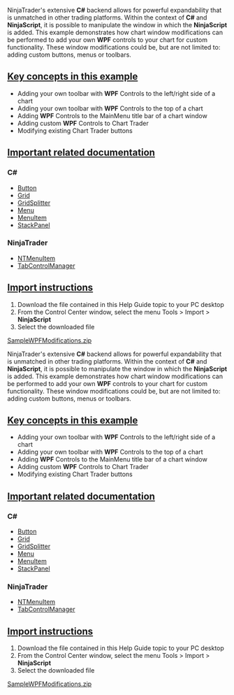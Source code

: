 NinjaTrader's extensive **C#** backend allows for powerful expandability that is unmatched in other trading platforms. Within the context of **C#** and **NinjaScript**, it is possible to manipulate the window in which the **NinjaScript** is added. This example demonstrates how chart window modifications can be performed to add your own **WPF** controls to your chart for custom functionality. These window modifications could be, but are not limited to: adding custom buttons, menus or toolbars.

## [Key concepts in this example](https://developer.ninjatrader.com/docs/desktop/creating_chart_wpf_ui_modifications_from_an_indicator\#key-concepts-in-this-example)

- Adding your own toolbar with **WPF** Controls to the left/right side of a chart
- Adding your own toolbar with **WPF** Controls to the top of a chart
- Adding **WPF** Controls to the MainMenu title bar of a chart window
- Adding custom **WPF** Controls to Chart Trader
- Modifying existing Chart Trader buttons

## [Important related documentation](https://developer.ninjatrader.com/docs/desktop/creating_chart_wpf_ui_modifications_from_an_indicator\#important-related-documentation)

### **C\#**

- [Button](https://docs.microsoft.com/en-us/dotnet/api/system.windows.controls.button?view=netframework-4.8)
- [Grid](https://docs.microsoft.com/en-us/dotnet/api/system.windows.controls.grid?view=netframework-4.8)
- [GridSplitter](https://docs.microsoft.com/en-us/dotnet/api/system.windows.controls.gridsplitter?view=netframework-4.8)
- [Menu](https://docs.microsoft.com/en-us/dotnet/api/system.windows.controls.menu?view=netframework-4.8)
- [MenuItem](https://docs.microsoft.com/en-us/dotnet/api/system.windows.controls.menuitem?view=netframework-4.8)
- [StackPanel](https://docs.microsoft.com/en-us/dotnet/api/system.windows.controls.stackpanel?view=netframework-4.8)

### **NinjaTrader**

- [NTMenuItem](https://developer.ninjatrader.com/docs/desktop/ntmenuitem)
- [TabControlManager](https://developer.ninjatrader.com/docs/desktop/tabcontrolmanager)

## [Import instructions](https://developer.ninjatrader.com/docs/desktop/creating_chart_wpf_ui_modifications_from_an_indicator\#import-instructions)

1. Download the file contained in this Help Guide topic to your PC desktop
2. From the Control Center window, select the menu Tools > Import > **NinjaScript**
3. Select the downloaded file

[SampleWPFModifications.zip](https://ninjatrader.com/support/helpGuides/nt8/samples/SampleWPFModifications.zip)

NinjaTrader's extensive **C#** backend allows for powerful expandability that is unmatched in other trading platforms. Within the context of **C#** and **NinjaScript**, it is possible to manipulate the window in which the **NinjaScript** is added. This example demonstrates how chart window modifications can be performed to add your own **WPF** controls to your chart for custom functionality. These window modifications could be, but are not limited to: adding custom buttons, menus or toolbars.

## [Key concepts in this example](https://developer.ninjatrader.com/docs/desktop/creating_chart_wpf_ui_modifications_from_an_indicator\#key-concepts-in-this-example)

- Adding your own toolbar with **WPF** Controls to the left/right side of a chart
- Adding your own toolbar with **WPF** Controls to the top of a chart
- Adding **WPF** Controls to the MainMenu title bar of a chart window
- Adding custom **WPF** Controls to Chart Trader
- Modifying existing Chart Trader buttons

## [Important related documentation](https://developer.ninjatrader.com/docs/desktop/creating_chart_wpf_ui_modifications_from_an_indicator\#important-related-documentation)

### **C\#**

- [Button](https://docs.microsoft.com/en-us/dotnet/api/system.windows.controls.button?view=netframework-4.8)
- [Grid](https://docs.microsoft.com/en-us/dotnet/api/system.windows.controls.grid?view=netframework-4.8)
- [GridSplitter](https://docs.microsoft.com/en-us/dotnet/api/system.windows.controls.gridsplitter?view=netframework-4.8)
- [Menu](https://docs.microsoft.com/en-us/dotnet/api/system.windows.controls.menu?view=netframework-4.8)
- [MenuItem](https://docs.microsoft.com/en-us/dotnet/api/system.windows.controls.menuitem?view=netframework-4.8)
- [StackPanel](https://docs.microsoft.com/en-us/dotnet/api/system.windows.controls.stackpanel?view=netframework-4.8)

### **NinjaTrader**

- [NTMenuItem](https://developer.ninjatrader.com/docs/desktop/ntmenuitem)
- [TabControlManager](https://developer.ninjatrader.com/docs/desktop/tabcontrolmanager)

## [Import instructions](https://developer.ninjatrader.com/docs/desktop/creating_chart_wpf_ui_modifications_from_an_indicator\#import-instructions)

1. Download the file contained in this Help Guide topic to your PC desktop
2. From the Control Center window, select the menu Tools > Import > **NinjaScript**
3. Select the downloaded file

[SampleWPFModifications.zip](https://ninjatrader.com/support/helpGuides/nt8/samples/SampleWPFModifications.zip)